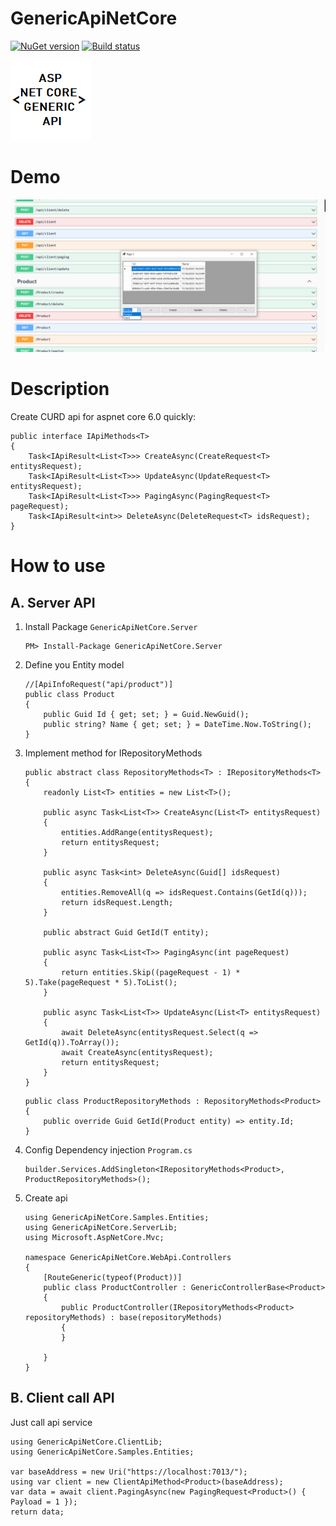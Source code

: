 # GenericApiNetCore

[![NuGet version](https://badge.fury.io/nu/Newtonsoft.Json.svg)](https://badge.fury.io/nu/Newtonsoft.Json)
[![Build status](https://ci.appveyor.com/api/projects/status/1osk74e23m8om4in?svg=true)](https://ci.appveyor.com/project/TiepHoangDev/genericapinetcore)

![GenericApiNetCore logo](docs/logo.png "asp net core generic api")
# Demo
![GenericApiNetCore demo](docs/demo.png "GenericApiNetCore demo")
# Description
Create CURD api for aspnet core 6.0 quickly:
```
public interface IApiMethods<T>
{
    Task<IApiResult<List<T>>> CreateAsync(CreateRequest<T> entitysRequest);
    Task<IApiResult<List<T>>> UpdateAsync(UpdateRequest<T> entitysRequest);
    Task<IApiResult<List<T>>> PagingAsync(PagingRequest<T> pageRequest);
    Task<IApiResult<int>> DeleteAsync(DeleteRequest<T> idsRequest);
}
```
# How to use
## A. Server API
1. Install Package ```GenericApiNetCore.Server```

    ```
    PM> Install-Package GenericApiNetCore.Server
    ```
2. Define you Entity model

    ```
    //[ApiInfoRequest("api/product")]
    public class Product
    {
        public Guid Id { get; set; } = Guid.NewGuid();
        public string? Name { get; set; } = DateTime.Now.ToString();
    }
    ```
3. Implement method for IRepositoryMethods<Product>

    ```
    public abstract class RepositoryMethods<T> : IRepositoryMethods<T>
    {
        readonly List<T> entities = new List<T>();

        public async Task<List<T>> CreateAsync(List<T> entitysRequest)
        {
            entities.AddRange(entitysRequest);
            return entitysRequest;
        }

        public async Task<int> DeleteAsync(Guid[] idsRequest)
        {
            entities.RemoveAll(q => idsRequest.Contains(GetId(q)));
            return idsRequest.Length;
        }

        public abstract Guid GetId(T entity);

        public async Task<List<T>> PagingAsync(int pageRequest)
        {
            return entities.Skip((pageRequest - 1) * 5).Take(pageRequest * 5).ToList();
        }

        public async Task<List<T>> UpdateAsync(List<T> entitysRequest)
        {
            await DeleteAsync(entitysRequest.Select(q => GetId(q)).ToArray());
            await CreateAsync(entitysRequest);
            return entitysRequest;
        }
    }
    ```

    ```
    public class ProductRepositoryMethods : RepositoryMethods<Product>
    {
        public override Guid GetId(Product entity) => entity.Id;
    }
    ```
4. Config Dependency injection ```Program.cs```

    ```
    builder.Services.AddSingleton<IRepositoryMethods<Product>, ProductRepositoryMethods>();
    ```

5. Create api

    ```
    using GenericApiNetCore.Samples.Entities;
    using GenericApiNetCore.ServerLib;
    using Microsoft.AspNetCore.Mvc;

    namespace GenericApiNetCore.WebApi.Controllers
    {
        [RouteGeneric(typeof(Product))]
        public class ProductController : GenericControllerBase<Product>
        {
            public ProductController(IRepositoryMethods<Product> repositoryMethods) : base(repositoryMethods)
            {
            }

        }
    }

    ```


## B. Client call API
Just call api service
```
using GenericApiNetCore.ClientLib;
using GenericApiNetCore.Samples.Entities;

var baseAddress = new Uri("https://localhost:7013/");
using var client = new ClientApiMethod<Product>(baseAddress);
var data = await client.PagingAsync(new PagingRequest<Product>() { Payload = 1 });
return data;
```